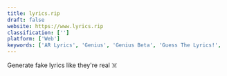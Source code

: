 ```yaml
---
title: lyrics.rip
draft: false 
website: https://www.lyrics.rip
classification: ['']
platform: ['Web']
keywords: ['AR Lyrics', 'Genius', 'Genius Beta', 'Guess The Lyrics!', 'KanyeText', 'Lazyjot', 'Lyreka', 'Lyrics Training', 'LyricsPoster', 'LyricsX', 'Mandate', 'Musixmatch 4 Apple Watch', 'OffTop', 'Rap Pad', 'Scope', 'These Lyrics Do Not Exist', 'Translated Lyrics by Musixmatch', 'Wonder for Google Home']
---
```

Generate fake lyrics like they're real ☠️
